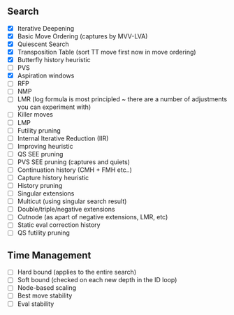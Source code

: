 ## Search

- [x] Iterative Deepening
- [x] Basic Move Ordering (captures by MVV-LVA)
- [x] Quiescent Search
- [x] Transposition Table (sort TT move first now in move ordering)
- [x] Butterfly history heuristic
- [ ] PVS
- [x] Aspiration windows
- [ ] RFP
- [ ] NMP
- [ ] LMR (log formula is most principled ~ there are a number of adjustments you can experiment with)
- [ ] Killer moves
- [ ] LMP
- [ ] Futility pruning
- [ ] Internal Iterative Reduction (IIR)
- [ ] Improving heuristic
- [ ] QS SEE pruning
- [ ] PVS SEE pruning (captures and quiets)
- [ ] Continuation history (CMH + FMH etc..)
- [ ] Capture history heuristic
- [ ] History pruning
- [ ] Singular extensions
- [ ] Multicut (using singular search result)
- [ ] Double/triple/negative extensions
- [ ] Cutnode (as apart of negative extensions, LMR, etc)
- [ ] Static eval correction history
- [ ] QS futility pruning

## Time Management
- [ ] Hard bound (applies to the entire search)
- [ ] Soft bound (checked on each new depth in the ID loop)
- [ ] Node-based scaling
- [ ] Best move stability
- [ ] Eval stability
